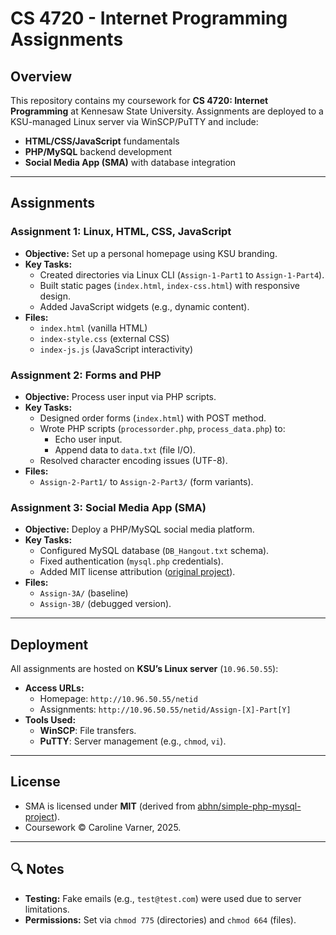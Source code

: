 # CS 4720 - Internet Programming Assignments

## Overview
This repository contains my coursework for **CS 4720: Internet Programming** at Kennesaw State University. Assignments are deployed to a KSU-managed Linux server via WinSCP/PuTTY and include:  
- **HTML/CSS/JavaScript** fundamentals  
- **PHP/MySQL** backend development  
- **Social Media App (SMA)** with database integration  

---

## Assignments
### Assignment 1: Linux, HTML, CSS, JavaScript  
- **Objective:** Set up a personal homepage using KSU branding.  
- **Key Tasks:**  
  - Created directories via Linux CLI (`Assign-1-Part1` to `Assign-1-Part4`).  
  - Built static pages (`index.html`, `index-css.html`) with responsive design.  
  - Added JavaScript widgets (e.g., dynamic content).  
- **Files:**  
  - `index.html` (vanilla HTML)  
  - `index-style.css` (external CSS)  
  - `index-js.js` (JavaScript interactivity)  

### Assignment 2: Forms and PHP  
- **Objective:** Process user input via PHP scripts.  
- **Key Tasks:**  
  - Designed order forms (`index.html`) with POST method.  
  - Wrote PHP scripts (`processorder.php`, `process_data.php`) to:  
    - Echo user input.  
    - Append data to `data.txt` (file I/O).  
  - Resolved character encoding issues (UTF-8).  
- **Files:**  
  - `Assign-2-Part1/` to `Assign-2-Part3/` (form variants).  

### Assignment 3: Social Media App (SMA)  
- **Objective:** Deploy a PHP/MySQL social media platform.  
- **Key Tasks:**  
  - Configured MySQL database (`DB_Hangout.txt` schema).  
  - Fixed authentication (`mysql.php` credentials).  
  - Added MIT license attribution ([original project](https://github.com/abhn/simple-php-mysql-project)).  
- **Files:**  
  - `Assign-3A/` (baseline)  
  - `Assign-3B/` (debugged version).

---

## Deployment  
All assignments are hosted on **KSU’s Linux server** (`10.96.50.55`):  
- **Access URLs:**  
  - Homepage: `http://10.96.50.55/netid`  
  - Assignments: `http://10.96.50.55/netid/Assign-[X]-Part[Y]`  
- **Tools Used:**  
  - **WinSCP**: File transfers.  
  - **PuTTY**: Server management (e.g., `chmod`, `vi`).  

---

## License  
- SMA is licensed under **MIT** (derived from [abhn/simple-php-mysql-project](https://github.com/abhn/simple-php-mysql-project)).  
- Coursework © Caroline Varner, 2025.  

---

## 🔍 Notes  
- **Testing:** Fake emails (e.g., `test@test.com`) were used due to server limitations.  
- **Permissions:** Set via `chmod 775` (directories) and `chmod 664` (files).  
